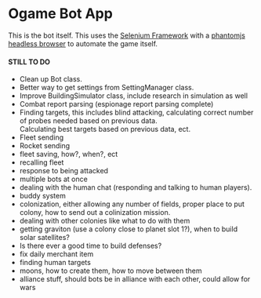 # Ogame Bot App #
This is the bot itself.  This uses the [Selenium Framework](http://www.seleniumhq.org/projects/webdriver/) with a [phantomjs headless browser](http://phantomjs.org/) to automate the game itself.


#### STILL TO DO ####
- Clean up Bot class.  <br/>
- Better way to get settings from SettingManager class.<br/>
- Improve BuildingSimulator class, include research in simulation as well<br/>
- Combat report parsing (espionage report parsing complete)
- Finding targets, this includes blind attacking, calculating correct number of probes needed based on previous data.  
Calculating best targets based on previous data, ect.
- Fleet sending
- Rocket sending
- fleet saving, how?, when?, ect
- recalling fleet
- response to being attacked
- multiple bots at once
- dealing with the human chat (responding and talking to human players).
- buddy system
- colonization, either allowing any number of fields, proper place to put colony, how to send out a colinization mission.
- dealing with other colonies like what to do with them
- getting graviton (use a colony close to planet slot 1?), when to build solar satellites?
- Is there ever a good time to build defenses?
- fix daily merchant item
- finding human targets
- moons, how to create them, how to move between them
- alliance stuff, should bots be in alliance with each other, could allow for wars